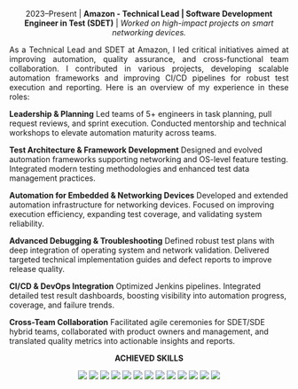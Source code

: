 <p align="center"> 2023–Present | <b>Amazon - Technical Lead | Software Development Engineer in Test (SDET)</b> | <i>Worked on high-impact projects on smart networking devices.</i> </p> <p align="justify"> As a Technical Lead and SDET at Amazon, I led critical initiatives aimed at improving automation, quality assurance, and cross-functional team collaboration. I contributed in various projects, developing scalable automation frameworks and improving CI/CD pipelines for robust test execution and reporting. Here is an overview of my experience in these roles:

<b>Leadership & Planning</b> Led teams of 5+ engineers in task planning, pull request reviews, and sprint execution. Conducted mentorship and technical workshops to elevate automation maturity across teams.

<b>Test Architecture & Framework Development</b> Designed and evolved automation frameworks supporting networking and OS-level feature testing. Integrated modern testing methodologies and enhanced test data management practices.

<b>Automation for Embedded & Networking Devices</b> Developed and extended automation infrastructure for networking devices. Focused on improving execution efficiency, expanding test coverage, and validating system reliability.

<b>Advanced Debugging & Troubleshooting</b> Defined robust test plans with deep integration of operating system and network validation. Delivered targeted technical implementation guides and defect reports to improve release quality.

<b>CI/CD & DevOps Integration</b> Optimized Jenkins pipelines. Integrated detailed test result dashboards, boosting visibility into automation progress, coverage, and failure trends.

<b>Cross-Team Collaboration</b> Facilitated agile ceremonies for SDET/SDE hybrid teams, collaborated with product owners and management, and translated quality metrics into actionable insights and reports.

<p align="center"> <b>ACHIEVED SKILLS</b> </p>


<div align="center">

<img src="https://img.shields.io/badge/Team%20Leadership-0052CC?style=for-the-badge&logo=amazon" />
<img src="https://img.shields.io/badge/Test%20Architecture-68A063?style=for-the-badge" />
<img src="https://img.shields.io/badge/Networking%20Testing-1DA1F2?style=for-the-badge" />
<img src="https://img.shields.io/badge/Embedded%20QA-F56F00?style=for-the-badge" />
<img src="https://img.shields.io/badge/Python-306998?style=for-the-badge&logo=python" />
<img src="https://img.shields.io/badge/Pytest-0A9EDC?style=for-the-badge" />
<img src="https://img.shields.io/badge/Selenium-43B02A?style=for-the-badge&logo=selenium" />
<img src="https://img.shields.io/badge/Jenkins-CC0000?style=for-the-badge&logo=jenkins" />
<img src="https://img.shields.io/badge/Shell%20Scripting-8E44AD?style=for-the-badge" />
<img src="https://img.shields.io/badge/Jira-0052CC?style=for-the-badge&logo=jira" />
<img src="https://img.shields.io/badge/API%20Testing-3178C6?style=for-the-badge" />
<img src="https://img.shields.io/badge/CI%2FCD-AF6DBD?style=for-the-badge" />
<img src="https://img.shields.io/badge/Cross--functional%20Agile-FF9900?style=for-the-badge" />

</div>
